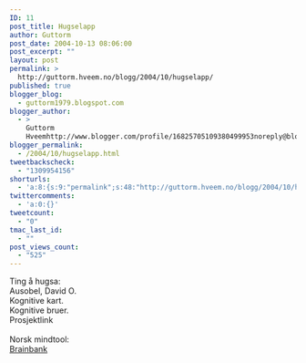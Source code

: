 ```yaml
---
ID: 11
post_title: Hugselapp
author: Guttorm
post_date: 2004-10-13 08:06:00
post_excerpt: ""
layout: post
permalink: >
  http://guttorm.hveem.no/blogg/2004/10/hugselapp/
published: true
blogger_blog:
  - guttorm1979.blogspot.com
blogger_author:
  - >
    Guttorm
    Hveemhttp://www.blogger.com/profile/16825705109380499953noreply@blogger.com
blogger_permalink:
  - /2004/10/hugselapp.html
tweetbackscheck:
  - "1309954156"
shorturls:
  - 'a:8:{s:9:"permalink";s:48:"http://guttorm.hveem.no/blogg/2004/10/hugselapp/";s:7:"tinyurl";s:25:"http://tinyurl.com/6wp9ks";s:4:"isgd";s:17:"http://is.gd/gLf2";s:5:"bitly";s:19:"http://bit.ly/1809q";s:5:"snipr";s:22:"http://snipr.com/ahwvg";s:5:"snurl";s:22:"http://snurl.com/ahwvg";s:7:"snipurl";s:24:"http://snipurl.com/ahwvg";s:4:"trim";s:17:"http://tr.im/bidj";}'
twittercomments:
  - 'a:0:{}'
tweetcount:
  - "0"
tmac_last_id:
  - ""
post_views_count:
  - "525"
---
```

Ting å hugsa:
<br />Ausobel, David O.
<br />Kognitive kart.
<br />Kognitive bruer.
<br />Prosjektlink
<br />
<br />Norsk mindtool:
<br />   <a href="http://cerpus.com/index.jsp?main=mainmenu-brainbank&lang=norwegian">Brainbank</a>
<br />